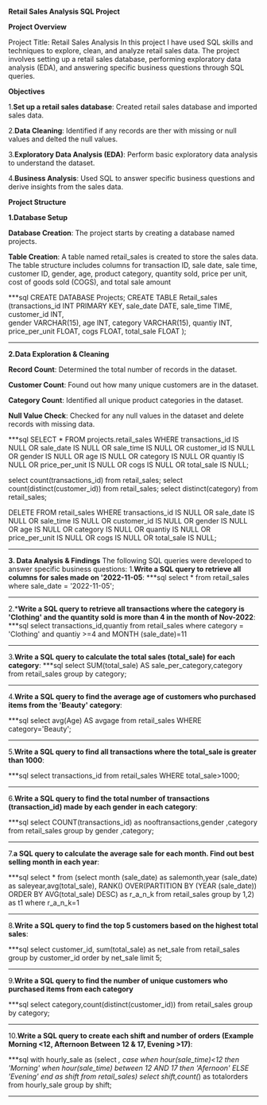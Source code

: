 **Retail Sales Analysis SQL Project**

**Project Overview**

Project Title: Retail Sales Analysis
In this project I have used SQL skills and techniques to explore, clean, and analyze retail sales data. The project involves setting up a retail sales database, performing exploratory data analysis (EDA), and answering specific business questions through SQL queries.

**Objectives**

1.**Set up a retail sales database**: Created retail sales database and imported sales data.

2.**Data Cleaning**: Identified if any records are ther with missing or null values and delted the null values.

3.**Exploratory Data Analysis (EDA)**: Perform basic exploratory data analysis to understand the dataset.

4.**Business Analysis**: Used SQL to answer specific business questions and derive insights from the sales data.

**Project Structure**

**1.Database Setup**

**Database Creation**: The project starts by creating a database named projects.

**Table Creation**: A table named retail_sales is created to store the sales data. The table structure includes columns for transaction ID, sale date, sale time, customer ID, gender, age, product category, quantity sold, price per unit, cost of goods sold (COGS), and total sale amount

***sql
CREATE DATABASE Projects;
CREATE TABLE Retail_sales
 (transactions_id	INT PRIMARY KEY,
 sale_date	DATE,
 sale_time	TIME,
 customer_id INT,	
 gender	VARCHAR(15),
 age	INT,
 category	VARCHAR(15),
 quantiy INT,	
 price_per_unit	FLOAT,
 cogs	FLOAT,
 total_sale FLOAT );
***

**2.Data Exploration & Cleaning**

**Record Count**: Determined the total number of records in the dataset.

**Customer Count**: Found out how many unique customers are in the dataset.

**Category Count**: Identified all unique product categories in the dataset.

**Null Value Check**: Checked for any null values in the dataset and delete records with missing data.

 ***sql
  SELECT * FROM projects.retail_sales
 WHERE transactions_id IS NULL
 OR
 sale_date IS NULL
 OR sale_time IS NULL
 OR customer_id IS NULL
 OR gender IS NULL
 OR age IS NULL 
 OR category IS NULL
 OR quantiy IS NULL
 OR price_per_unit IS NULL
 OR cogs IS NULL
 OR total_sale IS NULL;

 select count(transactions_id) from retail_sales;
 select count(distinct(customer_id)) from retail_sales;
 select distinct(category) from retail_sales;
 
  DELETE FROM retail_sales
 WHERE transactions_id IS NULL
 OR
 sale_date IS NULL
 OR sale_time IS NULL
 OR customer_id IS NULL
 OR gender IS NULL
 OR age IS NULL 
 OR category IS NULL
 OR quantiy IS NULL
 OR price_per_unit IS NULL
 OR cogs IS NULL
 OR total_sale IS NULL;
 ***

**3. Data Analysis & Findings**
The following SQL queries were developed to answer specific business questions:
1.**Write a SQL query to retrieve all columns for sales made on '2022-11-05**:
***sql
select * from retail_sales where sale_date = '2022-11-05';
***

2.***Write a SQL query to retrieve all transactions where the category is 'Clothing' and the quantity sold is more than 4 in the month of Nov-2022**:
***sql
 select transactions_id,quantiy from retail_sales where category = 'Clothing' and quantiy >=4 and MONTH (sale_date)=11
 ***
 
3.**Write a SQL query to calculate the total sales (total_sale) for each category**:
***sql
select SUM(total_sale) AS sale_per_category,category from retail_sales
group by category;
***

4.**Write a SQL query to find the average age of customers who purchased items from the 'Beauty' category**:

***sql
select avg(Age) AS avgage from retail_sales
WHERE category='Beauty';
***

5.**Write a SQL query to find all transactions where the total_sale is greater than 1000**:

***sql
select transactions_id from retail_sales
WHERE total_sale>1000;
***

6.**Write a SQL query to find the total number of transactions (transaction_id) made by each gender in each category**:

***sql
select COUNT(transactions_id) as nooftransactions,gender ,category from retail_sales
group by gender ,category;
***

7.**a SQL query to calculate the average sale for each month. Find out best selling month in each year**:

***sql
select * from (select month (sale_date) as salemonth,year (sale_date)  as saleyear,avg(total_sale),
RANK() OVER(PARTITION BY (YEAR (sale_date)) ORDER BY AVG(total_sale) DESC) as r_a_n_k
from retail_sales 
group by 1,2) as t1
where r_a_n_k=1
***

8.**Write a SQL query to find the top 5 customers based on the highest total sales**:

***sql 
select customer_id, sum(total_sale) as net_sale
from retail_sales
group by customer_id
order by net_sale
limit 5;
***
9.**Write a SQL query to find the number of unique customers who purchased items from each category**

***sql
select category,count(distinct(customer_id))
from retail_sales
group by category;
***

10.**Write a SQL query to create each shift and number of orders (Example Morning <12, Afternoon Between 12 & 17, Evening >17)**:

***sql
with hourly_sale as 
(select *,
case when hour(sale_time)<12 then 'Morning'
       when hour(sale_time) between 12 AND 17 then 'Afernoon'
	ELSE 'Evening'
    end as shift
from retail_sales)
select shift,count(*) as totalorders from hourly_sale
group by shift;
***
